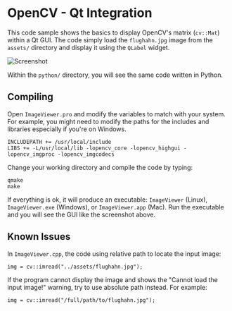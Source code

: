 OpenCV - Qt Integration
=======================

This code sample shows the basics to display OpenCV's matrix (`cv::Mat`) within a Qt GUI. The code simply load the `flughahn.jpg` image from the `assets/` directory and display it using the `QLabel` widget.

![Screenshot](http://i.imgur.com/k1et0FY.png)

Within the `python/` directory, you will see the same code written in Python.

Compiling
---------

Open `ImageViewer.pro` and modify the variables to match with your system. For example, you might need to modify the paths for the includes and libraries especially if you're on Windows.

    INCLUDEPATH += /usr/local/include
    LIBS += -L/usr/local/lib -lopencv_core -lopencv_highgui -lopencv_imgproc -lopencv_imgcodecs

Change your working directory and compile the code by typing:

    qmake
    make

If everything is ok, it will produce an executable: `ImageViewer` (Linux), `ImageViewer.exe` (Windows), or `ImageViewer.app` (Mac). Run the executable and you will see the GUI like the screenshot above.

Known Issues
------------

In `ImageViewer.cpp`, the code using relative path to locate the input image:

    img = cv::imread("../assets/flughahn.jpg");

If the program cannot display the image and shows the "Cannot load the input image!" warning, try to use absolute path instead. For example:

    img = cv::imread("/full/path/to/flughahn.jpg");
